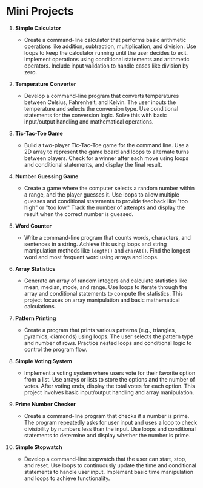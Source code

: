 # Mini Projects

1. **Simple Calculator**

     - Create a command-line calculator that performs basic arithmetic
       operations like addition, subtraction, multiplication, and division. Use
       loops to keep the calculator running until the user decides to exit.
       Implement operations using conditional statements and arithmetic
       operators. Include input validation to handle cases like division by
       zero.

2. **Temperature Converter**

     - Develop a command-line program that converts temperatures between
       Celsius, Fahrenheit, and Kelvin. The user inputs the temperature and
       selects the conversion type. Use conditional statements for the
       conversion logic. Solve this with basic input/output handling and
       mathematical operations.

3. **Tic-Tac-Toe Game**

     - Build a two-player Tic-Tac-Toe game for the command line. Use a 2D array
       to represent the game board and loops to alternate turns between players.
       Check for a winner after each move using loops and conditional
       statements, and display the final result.

4. **Number Guessing Game**

     - Create a game where the computer selects a random number within a range,
       and the player guesses it. Use loops to allow multiple guesses and
       conditional statements to provide feedback like "too high" or "too low."
       Track the number of attempts and display the result when the correct
       number is guessed.

5. **Word Counter**

     - Write a command-line program that counts words, characters, and sentences
       in a string. Achieve this using loops and string manipulation methods
       like `length()` and `charAt()`. Find the longest word and most frequent
       word using arrays and loops.

6. **Array Statistics**

     - Generate an array of random integers and calculate statistics like mean,
       median, mode, and range. Use loops to iterate through the array and
       conditional statements to compute the statistics. This project focuses on
       array manipulation and basic mathematical calculations.

7. **Pattern Printing**

     - Create a program that prints various patterns (e.g., triangles, pyramids,
       diamonds) using loops. The user selects the pattern type and number of
       rows. Practice nested loops and conditional logic to control the program
       flow.

8. **Simple Voting System**

     - Implement a voting system where users vote for their favorite option from
       a list. Use arrays or lists to store the options and the number of votes.
       After voting ends, display the total votes for each option. This project
       involves basic input/output handling and array manipulation.

9. **Prime Number Checker**

     - Create a command-line program that checks if a number is prime. The
       program repeatedly asks for user input and uses a loop to check
       divisibility by numbers less than the input. Use loops and conditional
       statements to determine and display whether the number is prime.

10. **Simple Stopwatch**
     - Develop a command-line stopwatch that the user can start, stop, and
       reset. Use loops to continuously update the time and conditional
       statements to handle user input. Implement basic time manipulation and
       loops to achieve functionality.
